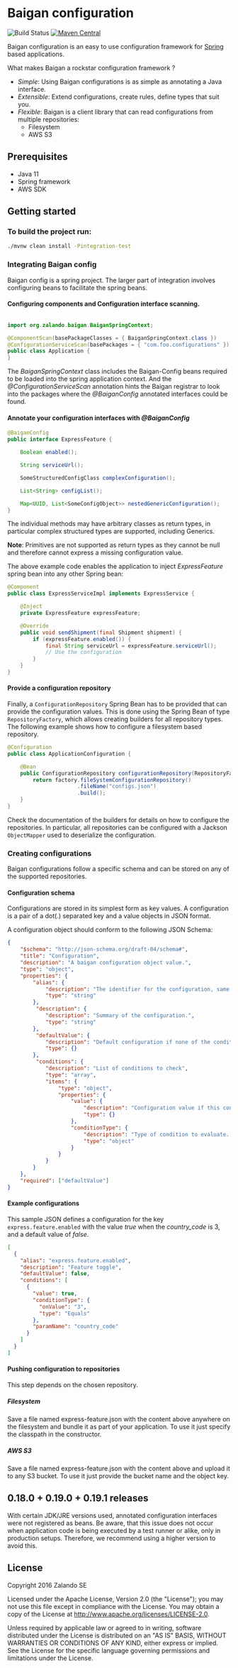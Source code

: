 # Baigan configuration

![Build Status](https://github.com/zalando-stups/baigan-config/workflows/build/badge.svg)
[![Maven Central](https://img.shields.io/maven-central/v/org.zalando/baigan-config.svg)](https://maven-badges.herokuapp.com/maven-central/org.zalando/baigan-config)

Baigan configuration is an easy to use configuration framework for [Spring](https://spring.io/) based applications.

What makes Baigan a rockstar configuration framework ?

* *Simple*: Using Baigan configurations is as simple as annotating a Java interface.
* *Extensible*: Extend configurations, create rules, define types that suit you.
* *Flexible*: Baigan is a client library that can read configurations from multiple repositories:
	* Filesystem
	* AWS S3

## Prerequisites
- Java 11
- Spring framework
- AWS SDK

## Getting started

### To build the project run:

```bash
./mvnw clean install -Pintegration-test
```

### Integrating Baigan config
Baigan config is a spring project. The larger part of integration involves configuring beans to facilitate the spring beans.

#### Configuring components and Configuration interface scanning.

```Java

import org.zalando.baigan.BaiganSpringContext;

@ComponentScan(basePackageClasses = { BaiganSpringContext.class })
@ConfigurationServiceScan(basePackages = { "com.foo.configurations" })
public class Application {
}
```

The _BaiganSpringContext_ class includes the Baigan-Config beans required to be loaded into the spring application context.
And the _@ConfigurationServiceScan_ annotation hints the Baigan registrar to look into the packages where the _@BaiganConfig_ annotated interfaces could be found.

#### Annotate your configuration interfaces with _@BaiganConfig_

```Java
@BaiganConfig
public interface ExpressFeature {

    Boolean enabled();

    String serviceUrl();

    SomeStructuredConfigClass complexConfiguration();

    List<String> configList();

    Map<UUID, List<SomeConfigObject>> nestedGenericConfiguration();
}
```

The individual methods may have arbitrary classes as return types, in particular complex structured types are supported, including Generics.

**Note**: Primitives are not supported as return types as they cannot be null and therefore cannot express a missing configuration value.

The above example code enables the application to inject _ExpressFeature_ spring bean into any other Spring bean:

```Java
@Component
public class ExpressServiceImpl implements ExpressService {

    @Inject
    private ExpressFeature expressFeature;

    @Override
    public void sendShipment(final Shipment shipment) {
        if (expressFeature.enabled()) {
            final String serviceUrl = expressFeature.serviceUrl();
            // Use the configuration
        }
    }
}
```

#### Provide a configuration repository

Finally, a `ConfigurationRepository` Spring Bean has to be provided that can provide the configuration values.
This is done using the Spring Bean of type `RepositoryFactory`, which allows creating builders for all repository
types. The following example shows how to configure a filesystem based repository.

```Java
@Configuration
public class ApplicationConfiguration {

    @Bean
    public ConfigurationRepository configurationRepository(RepositoryFactory factory) {
        return factory.fileSystemConfigurationRepository()
                      .fileName("configs.json")
                      .build();
    }
}
``` 

Check the documentation of the builders for details on how to configure the repositories. In particular, all
repositories can be configured with a Jackson `ObjectMapper` used to deserialize the configuration.

### Creating configurations
Baigan configurations follow a specific schema and can be stored on any of the supported repositories.

#### Configuration schema
Configurations are stored in its simplest form as key values.
A configuration is a pair of a dot(.) separated key and a value objects in JSON format.

A configuration object should conform to the following JSON Schema:

```json
{
    "$schema": "http://json-schema.org/draft-04/schema#",
    "title": "Configuration",
    "description": "A baigan configuration object value.",
    "type": "object",
    "properties": {
        "alias": {
            "description": "The identifier for the configuration, same as its key.",
            "type": "string"
        },
         "description": {
            "description": "Summary of the configuration.",
            "type": "string"
        },
         "defaultValue": {
            "description": "Default configuration if none of the condition is satisfied.",
            "type": {}
        },
         "conditions": {
            "description": "List of conditions to check",
            "type": "array",
            "items": {
                "type": "object",
                "properties": {
                    "value": {
                        "description": "Configuration value if this condition evaluates to true.",
                        "type": {}
                    },
                    "conditionType": {
                        "description": "Type of condition to evaluate. This can be custom defined, with custom defined properties.",
                        "type": "object"
                    }
                }
            }
        }
    },
    "required": ["defaultValue"]
}
```

#### Example configurations

This sample JSON defines a configuration for the key `express.feature.enabled` with the value _true_ when the _country_code_ is 3, and a default value of _false_.

```json
[
  {
    "alias": "express.feature.enabled",
    "description": "Feature toggle",
    "defaultValue": false,
    "conditions": [
      {
        "value": true,
        "conditionType": {
          "onValue": "3",
          "type": "Equals"
        },
        "paramName": "country_code"
      }
    ]
  }
]
```

#### Pushing configuration to repositories
This step depends on the chosen repository. 

##### Filesystem
Save a file named express-feature.json with the content above anywhere on the filesystem and bundle it as part of your application. To use it just specify the classpath in the constructor.

##### AWS S3
Save a file named express-feature.json with the content above and upload it to any S3 bucket. To use it just provide the bucket name and the object key.

## 0.18.0 + 0.19.0 + 0.19.1 releases
With certain JDK/JRE versions used, annotated configuration interfaces were not registered as beans. Be aware, that this issue does not occur when application code is being executed by a test runner or alike, only in production setups. Therefore, we recommend using a higher version to avoid this.

## License

Copyright 2016 Zalando SE

Licensed under the Apache License, Version 2.0 (the "License"); you may not use this file except in compliance with the License. You may obtain a copy of the License at http://www.apache.org/licenses/LICENSE-2.0.

Unless required by applicable law or agreed to in writing, software distributed under the License is distributed on an "AS IS" BASIS, WITHOUT WARRANTIES OR CONDITIONS OF ANY KIND, either express or implied. See the License for the specific language governing permissions and limitations under the License.
